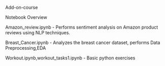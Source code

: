 Add-on-course

Notebook Overview 

Amazon_review.ipynb - Performs sentiment analysis on Amazon product reviews using NLP techniques.


Breast_Cancer.ipynb - Analyzes the breast cancer dataset, performs Data Preprocessing,EDA

   
Workout.ipynb,workout_tasks1.ipynb - Basic python exercises 
